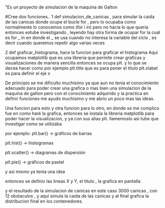 "Es un proyecto de simulacion de la maquina de Galton

#Cree dos funciones..
1 def simulacion_de_canicas , para simular la caida de las canicas
donde ocupe el bucle for , pero lo ocupaba como normalmente lo conocemos como (for i in) pero no hacia lo que queria
entonces estube investigando , leyendo hay otra forma de ocupar for la cual es for _ in en donde el _ se usa cuando no interesa la variable del ciclo , es decir cuando 
queremos repetir algo varias veces 

2 def graficar_histograma, hace la funcion para graficar el histograma 
Aqui ocupamos matplotlib  que es una libreria que permite crear graficas  y visualizaciones de manera sencilla 
entonces se ocupa plt. y lo que se decea hacer 
como por ejemplo plt.title que es para poner el titulo 
plt.xlabel es para definir el eje x 


De principio se me dificulto muchisimo ya que aun no tenia el conocimiento adecuado para poder crear una grafica o mas bien una simulacion de la maquina de galton
pero con el conocimiento adquirido y la practica en definir funciones me ayudo muchisimo y me abrio un poco mas las ideas.

Una funcion para esto y otra funcion para lo otro, en donde se me complico fue en como haré la grafica, entonces se instala la libreria matplotlib para poder 
hacer la visualizacion, y ya con sus alias plt. llamemoslo asi tube que investigar como se utilizaba 

por ejemplo:
plt.bar() → gráficos de barras

plt.hist() → histogramas

plt.scatter() → diagramas de dispersión

plt.pie() → gráficos de pastel

y asi mismo ya tenia una idea

entonces se definio las lineas X y Y, el titulo , la grafica en pantalla 

y el resultado de la simulacion de canicas  en este caso 3000 canicas , con 12 obstaculos , y aqui simula la caida de las canicas
y al final grafica la distribucion final en los contenedores.
